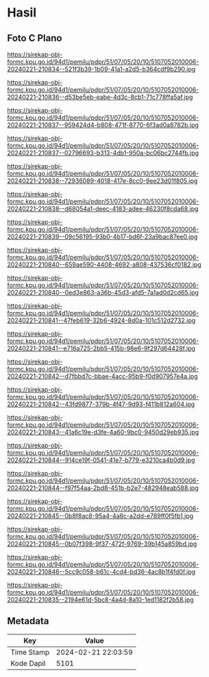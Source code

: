 # Hasil

## Foto C Plano

https://sirekap-obj-formc.kpu.go.id/94d1/pemilu/pdpr/51/07/05/20/10/5107052010006-20240221-210834--521f3b39-1b09-41a1-a2d5-b364cdf9b290.jpg

https://sirekap-obj-formc.kpu.go.id/94d1/pemilu/pdpr/51/07/05/20/10/5107052010006-20240221-210836--d53be5eb-eabe-4d3c-8cb1-71c778ffa5af.jpg

https://sirekap-obj-formc.kpu.go.id/94d1/pemilu/pdpr/51/07/05/20/10/5107052010006-20240221-210837--959424d4-b808-471f-8770-6f3ad0a8782b.jpg

https://sirekap-obj-formc.kpu.go.id/94d1/pemilu/pdpr/51/07/05/20/10/5107052010006-20240221-210837--02796693-b313-4db1-950a-bc06bc2744fb.jpg

https://sirekap-obj-formc.kpu.go.id/94d1/pemilu/pdpr/51/07/05/20/10/5107052010006-20240221-210838--72936089-4018-417e-8cc0-9ee23d01f805.jpg

https://sirekap-obj-formc.kpu.go.id/94d1/pemilu/pdpr/51/07/05/20/10/5107052010006-20240221-210838--d68054a1-deec-4183-adee-46230f8cda68.jpg

https://sirekap-obj-formc.kpu.go.id/94d1/pemilu/pdpr/51/07/05/20/10/5107052010006-20240221-210839--09c56195-93b0-4b17-bd6f-23a9bac87ee0.jpg

https://sirekap-obj-formc.kpu.go.id/94d1/pemilu/pdpr/51/07/05/20/10/5107052010006-20240221-210840--659ae590-4408-4692-a808-437536cf0182.jpg

https://sirekap-obj-formc.kpu.go.id/94d1/pemilu/pdpr/51/07/05/20/10/5107052010006-20240221-210840--0ed3e863-a36b-45d3-afd5-7a1ad0d2cd65.jpg

https://sirekap-obj-formc.kpu.go.id/94d1/pemilu/pdpr/51/07/05/20/10/5107052010006-20240221-210841--47feb619-32b6-4924-8d0a-101c512d2732.jpg

https://sirekap-obj-formc.kpu.go.id/94d1/pemilu/pdpr/51/07/05/20/10/5107052010006-20240221-210841--e716a725-2bb5-415b-98e6-9f297d64428f.jpg

https://sirekap-obj-formc.kpu.go.id/94d1/pemilu/pdpr/51/07/05/20/10/5107052010006-20240221-210842--d7fbbd7c-bbae-4acc-95b9-f0d907957e4a.jpg

https://sirekap-obj-formc.kpu.go.id/94d1/pemilu/pdpr/51/07/05/20/10/5107052010006-20240221-210842--43fd9877-379b-4f47-9d93-f411b812a604.jpg

https://sirekap-obj-formc.kpu.go.id/94d1/pemilu/pdpr/51/07/05/20/10/5107052010006-20240221-210843--41a6c19e-d3fe-4a60-9bc0-9450d29eb935.jpg

https://sirekap-obj-formc.kpu.go.id/94d1/pemilu/pdpr/51/07/05/20/10/5107052010006-20240221-210844--914ce19f-0541-41e7-b779-e3210ca4b0d9.jpg

https://sirekap-obj-formc.kpu.go.id/94d1/pemilu/pdpr/51/07/05/20/10/5107052010006-20240221-210844--f97f54aa-2bd8-451b-b2e7-482948eab588.jpg

https://sirekap-obj-formc.kpu.go.id/94d1/pemilu/pdpr/51/07/05/20/10/5107052010006-20240221-210845--0b8f8ac8-95a4-4a8c-a2dd-e789ff0f5fb1.jpg

https://sirekap-obj-formc.kpu.go.id/94d1/pemilu/pdpr/51/07/05/20/10/5107052010006-20240221-210845--0b07f398-9f37-472f-9769-39b145a859bd.jpg

https://sirekap-obj-formc.kpu.go.id/94d1/pemilu/pdpr/51/07/05/20/10/5107052010006-20240221-210846--5cc9c058-b61c-4cd4-bd36-4ac8b1f4fd0f.jpg

https://sirekap-obj-formc.kpu.go.id/94d1/pemilu/pdpr/51/07/05/20/10/5107052010006-20240221-210835--2194e61d-5bc8-4a4d-8a10-1ed1182f2b58.jpg


## Metadata

| Key        | Value               |
| ---------- | ------------------- |
| Time Stamp | 2024-02-21 22:03:59 |
| Kode Dapil | 5101                |



